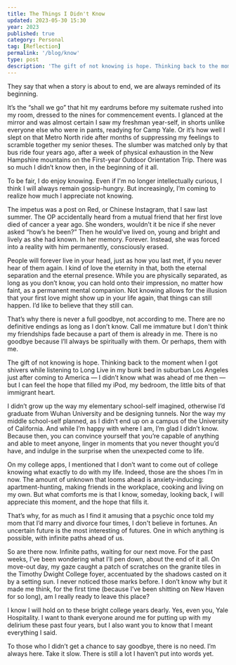 ```yaml
---
title: The Things I Didn't Know
updated: 2023-05-30 15:30
year: 2023
published: true
category: Personal
tag: [Reflection]
permalink: '/blog/know'
type: post
description: 'The gift of not knowing is hope. Thinking back to the moment when I got shivers while listening to Long Live in my bunk bed in suburban Los Angeles just after coming to America — I didn’t know what was ahead of me then — but I can feel the hope that filled my iPod, my bedroom, the little bits of that immigrant heart. '
---
```


They say that when a story is about to end, we are always reminded of its beginning.

It’s the “shall we go” that hit my eardrums before my suitemate rushed into my room, dressed to the nines for commencement events. I glanced at the mirror and was almost certain I saw my freshman year-self, in shorts unlike everyone else who were in pants, readying for Camp Yale. Or it’s how well I slept on that Metro North ride after months of suppressing my feelings to scramble together my senior theses. The slumber was matched only by that bus ride four years ago, after a week of physical exhaustion in the New Hampshire mountains on the First-year Outdoor Orientation Trip. There was so much I didn’t know then, in the beginning of it all.

To be fair, I do enjoy knowing. Even if I'm no longer intellectually curious, I think I will always remain gossip-hungry. But increasingly, I’m coming to realize how much I appreciate not knowing.

The impetus was a post on Red, or Chinese Instagram, that I saw last summer. The OP accidentally heard from a mutual friend that her first love died of cancer a year ago. She wonders, wouldn’t it be nice if she never asked “how’s he been?” Then he would’ve lived on, young and bright and lively as she had known. In her memory. Forever. Instead, she was forced into a reality with him permanently, consciously erased.

People will forever live in your head, just as how you last met, if you never hear of them again. I kind of love the eternity in that, both the eternal separation and the eternal presence. While you are physically separated, as long as you don’t know, you can hold onto their impression, no matter how faint, as a permanent mental companion. Not knowing allows for the illusion that your first love might show up in your life again, that things can still happen. I’d like to believe that they still can.

That’s why there is never a full goodbye, not according to me. There are no definitive endings as long as I don’t know. Call me immature but I don't think my friendships fade because a part of them is already in me. There is no goodbye because I’ll always be spiritually with them. Or perhaps, them with me.

The gift of not knowing is hope. Thinking back to the moment when I got shivers while listening to Long Live in my bunk bed in suburban Los Angeles just after coming to America — I didn’t know what was ahead of me then — but I can feel the hope that filled my iPod, my bedroom, the little bits of that immigrant heart.

I didn’t grow up the way my elementary school-self imagined, otherwise I’d graduate from Wuhan University and be designing tunnels. Nor the way my middle school-self planned, as I didn’t end up on a campus of the University of California. And while I’m happy with where I am, I’m glad I didn’t know. Because then, you can convince yourself that you’re capable of anything and able to meet anyone, linger in moments that you never thought you’d have, and indulge in the surprise when the unexpected come to life.

On my college apps, I mentioned that I don’t want to come out of college knowing what exactly to do with my life. Indeed, those are the shoes I’m in now. The amount of unknown that looms ahead is anxiety-inducing: apartment-hunting, making friends in the workplace, cooking and living on my own. But what comforts me is that I know, someday, looking back, I will appreciate this moment, and the hope that fills it.

That’s why, for as much as I find it amusing that a psychic once told my mom that I’d marry and divorce four times, I don't believe in fortunes. An uncertain future is the most interesting of futures. One in which anything is possible, with infinite paths ahead of us.

So are there now. Infinite paths, waiting for our next move. For the past weeks, I’ve been wondering what I’ll pen down, about the end of it all. On move-out day, my gaze caught a patch of scratches on the granite tiles in the Timothy Dwight College foyer, accentuated by the shadows casted on it by a setting sun. I never noticed those marks before. I don’t know why but it made me think, for the first time (because I’ve been shitting on New Haven for so long), am I really ready to leave this place?

I know I will hold on to these bright college years dearly. Yes, even you, Yale Hospitality. I want to thank everyone around me for putting up with my delirium these past four years, but I also want you to know that I meant everything I said.

To those who I didn’t get a chance to say goodbye, there is no need. I’m always here. Take it slow. There is still a lot I haven’t put into words yet.
